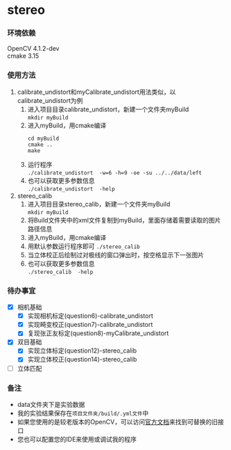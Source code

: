 # stereo
### 环境依赖
OpenCV 4.1.2-dev  
cmake 3.15
### 使用方法
1. calibrate_undistort和myCalibrate_undistort用法类似，以calibrate_undistort为例
   1. 进入项目目录calibrate_undistort，新建一个文件夹myBuild  
      `mkdir myBuild`
   2. 进入myBuild，用cmake编译  
      ```
      cd myBuild
      cmake ..
      make
      ```
   3. 运行程序  
      `./calibrate_undistort  -w=6 -h=9 -oe -su ../../data/left`
   4. 也可以获取更多参数信息  
      `./calibrate_undistort  -help`
2. stereo_calib
   1. 进入项目目录stereo_calib，新建一个文件夹myBuild  
      `mkdir myBuild`
   2. 将Build文件夹中的xml文件复制到myBuild，里面存储着需要读取的图片路径信息
   3. 进入myBuild，用cmake编译
   4. 用默认参数运行程序即可
      `./stereo_calib`
   5. 当立体校正后绘制过对极线的窗口弹出时，按空格显示下一张图片
   6. 也可以获取更多参数信息  
      `./stereo_calib  -help`
### 待办事宜
- [x] 相机基础
   - [x] 实现相机标定(question6)-calibrate_undistort
   - [x] 实现畸变校正(question7)-calibrate_undistort
   - [x] 复现张正友标定(question8)-myCalibrate_undistort
- [x] 双目基础
   - [x] 实现立体标定(question12)-stereo_calib
   - [x] 实现立体校正(question14)-stereo_calib
- [ ] 立体匹配
### 备注
* data文件夹下是实验数据
* 我的实验结果保存在`项目文件夹/build/.yml文件`中
* 如果您使用的是较老版本的OpenCV，可以访问[官方文档](https://docs.opencv.org/master/)来找到可替换的旧接口
* 您也可以配置您的IDE来使用或调试我的程序
